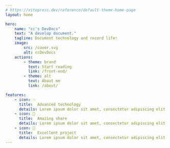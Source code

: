 ```yaml
---
# https://vitepress.dev/reference/default-theme-home-page
layout: home

hero:
    name: "cc's DevDocs"
    text: "A develop document."
    tagline: Document technology and record life!
    image:
        src: /cover.svg
        alt: ccDevDocs
    actions:
        - theme: brand
          text: Start reading
          link: /front-end/
        - theme: alt
          text: About me
          link: /about/

features:
    - icon: ✨
      title:  Advanced technology
      details: Lorem ipsum dolor sit amet, consectetur adipiscing elit
    - icon: 🏹
      title:  Amazing share
      details: Lorem ipsum dolor sit amet, consectetur adipiscing elit
    - icon: 🚀
      title:  Excellent project
      details: Lorem ipsum dolor sit amet, consectetur adipiscing elit
---
```


